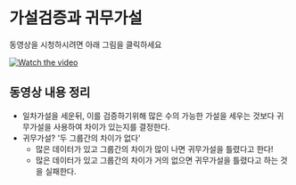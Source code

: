 
# 가설검증과 귀무가설

동영상을 시청하시려면 아래 그림을 클릭하세요

[![Watch the video](https://img.youtube.com/vi/0oc49DyA3hU/hqdefault.jpg)](https://youtu.be/0oc49DyA3hU)

## 동영상 내용 정리

- 일차가설을 세운뒤, 이를 검증하기위해 많은 수의 가능한 가설을 세우는 것보다 귀무가설을 사용하여 차이가 있는지를 결정한다.
- 귀무가설? '두 그룹간의 차이가 없다'
  - 많은 데이터가 있고 그룹간의 차이가 많이 나면 귀무가설을 틀렸다고 한다!
  - 많은 데이터가 있고 그룹간의 차이가 거의 없으면 귀무가설을 틀렸다고 하는 것을 실패한다.